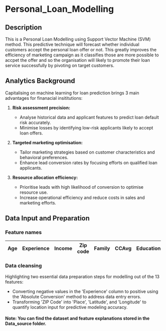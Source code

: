 # Personal_Loan_Modelling

## Description 
This is a Personal Loan Modelling using Support Vector Machine (SVM) method. This predictive technique will forecast whether individual customers accept the personal loan offer or not. This greatly improves the efficiency of marketing campaign as it classifies those are more possible to accpet the offer and so the organisation will likely to promote their loan service successfully by pivoting on target customers.

## Analytics Background
Capitalising on machine learning for loan prediction brings 3 main advantages for finanacial insititutions:

1. **Risk assessment precision:**
   - Analyse historical data and applicant features to predict loan default risk accurately.
   - Minimise losses by identifying low-risk applicants likely to accept loan offers.

2. **Targeted marketing optimisation:**
   - Tailor marketing strategies based on customer characteristics and behavioral preferences.
   - Enhance lead conversion rates by focusing efforts on qualified loan applicants.

3. **Resource allocation efficiency:**
   - Prioritise leads with high likelihood of conversion to optimise resource use.
   - Increase operational efficiency and reduce costs in sales and marketing efforts.

## Data Input and Preparation

### Feature names
| Age | Experience | Income | Zip code | Family | CCAvg | Education | Mortgage | Personal_loan | Security_account | Cd_account | Online | Creditcard |
|-----|------------|--------|----------|--------|-------|-----------|----------|---------------|------------------|------------|--------|------------|

### Data cleansing
Highlighting two essential data preparation steps for modelling out of the 13 features:

* Converting negative values in the 'Experience' column to positive using the 'Absolute Conversion' method to address data entry errors.
* Transforming 'ZIP Code' into 'Place', 'Latitude', and 'Longitude' to quantify location input for predictive modeling accuracy.

#### Note: You can find the dataset and feature explanations stored in the Data_source folder.

